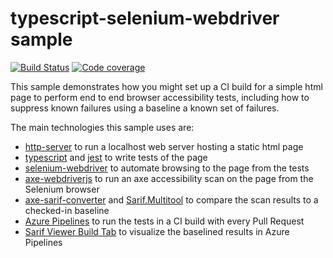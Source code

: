 # typescript-selenium-webdriver sample

[![Build Status](https://dev.azure.com/accessibility-insights/axe-pipelines-samples/_apis/build/status/typescript-selenium-webdriver%20CI?branchName=master)](https://dev.azure.com/accessibility-insights/axe-pipelines-samples/_build/latest?definitionId=25&branchName=master)
[![Code coverage](https://img.shields.io/azure-devops/coverage/accessibility-insights/axe-pipelines-samples/25.svg)](https://dev.azure.com/accessibility-insights/axe-pipelines-samples/_build/latest?definitionId=25&branchName=master)

This sample demonstrates how you might set up a CI build for a simple html page to perform end to end browser accessibility tests, including how to suppress known failures using a baseline a known set of failures.

The main technologies this sample uses are:

* [http-server](https://www.npmjs.com/package/http-server) to run a localhost web server hosting a static html page
* [typescript](https://www.typescriptlang.org/) and [jest](https://jestjs.io/) to write tests of the page
* [selenium-webdriver](https://www.npmjs.com/package/selenium-webdriver) to automate browsing to the page from the tests
* [axe-webdriverjs](https://github.com/dequelabs/axe-webdriverjs) to run an axe accessibility scan on the page from the Selenium browser
* [axe-sarif-converter](https://github.com/microsoft/axe-sarif-converter) and [Sarif.Multitool](https://www.nuget.org/packages/Sarif.Multitool) to compare the scan results to a checked-in baseline
* [Azure Pipelines](https://azure.microsoft.com/en-us/services/devops/pipelines/) to run the tests in a CI build with every Pull Request
* [Sarif Viewer Build Tab](https://marketplace.visualstudio.com/items?itemName=sariftools.sarif-viewer-build-tab) to visualize the baselined results in Azure Pipelines

